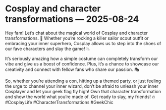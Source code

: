 # Cosplay and character transformations — 2025-08-24

Hey fam! Let’s chat about the magical world of Cosplay and character transformations. 🌟 Whether you’re rocking a killer sailor scout outfit or embracing your inner superhero, Cosplay allows us to step into the shoes of our fave characters and slay the game! 💥

It’s seriously amazing how a simple costume can completely transform our vibe and give us a boost of confidence. Plus, it’s a chance to showcase our creativity and connect with fellow fans who share our passion. 🎭

So, whether you’re attending a con, hitting up a themed party, or just feeling the urge to channel your inner wizard, don’t be afraid to unleash your inner Cosplayer and let your geek flag fly high! Own that character transformation and show the world what you’re made of. Get ready to slay, my friends! 🔥 #CosplayLife #CharacterTransformations #GeekChic